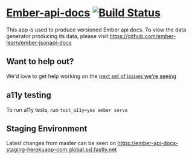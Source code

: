 # [Ember-api-docs](https://emberjs.com/api-new/) [![Build Status](https://travis-ci.org/ember-learn/ember-api-docs.svg?branch=master)](https://travis-ci.org/ember-learn/ember-api-docs)

This app is used to produce versioned Ember api docs.  To view the data generator producing its data, please visit https://github.com/ember-learn/ember-jsonapi-docs

## Want to help out?
We'd love to get help working on the [next set of issues we're seeing](https://github.com/ember-learn/ember-api-docs/projects/2)

## a11y testing

To run a11y tests, run `test_a11y=yes ember serve`


## Staging Environment
Latest changes from master can be seen on https://ember-api-docs-staging-herokuapp-com.global.ssl.fastly.net
